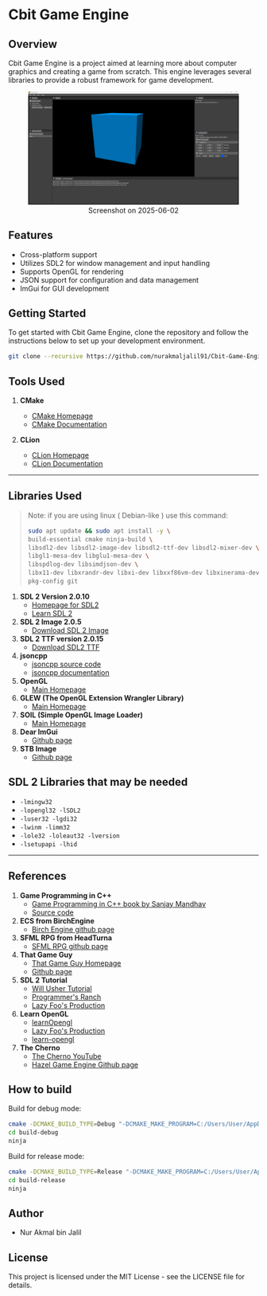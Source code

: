 # Cbit Game Engine

## Overview
Cbit Game Engine is a project aimed at learning more about computer graphics and creating a game from scratch. This engine leverages several libraries to provide a robust framework for game development.

<figure>
  <img
  src="docs/images/Screenshot 2025-06-02 001432.png"
  alt="Screenshot of Cbit Game Engine">
  <figcaption style="text-align: center">Screenshot on 2025-06-02</figcaption>
</figure>

## Features
- Cross-platform support
- Utilizes SDL2 for window management and input handling
- Supports OpenGL for rendering
- JSON support for configuration and data management
- ImGui for GUI development

## Getting Started

To get started with Cbit Game Engine, clone the repository and follow the instructions below to set up your development environment.

```bash
git clone --recursive https://github.com/nurakmaljalil91/Cbit-Game-Engine
````

## Tools Used

1. **CMake**
    - [CMake Homepage](https://cmake.org/)
    - [CMake Documentation](https://cmake.org/documentation/)

2. **CLion**
    - [CLion Homepage](https://www.jetbrains.com/clion/)
    - [CLion Documentation](https://www.jetbrains.com/help/clion/quick-start-guide.html)

---

## Libraries Used
> Note: if you are using linux ( Debian-like ) use this command:
> ``` bash
> sudo apt update && sudo apt install -y \
> build-essential cmake ninja-build \
> libsdl2-dev libsdl2-image-dev libsdl2-ttf-dev libsdl2-mixer-dev \
> libgl1-mesa-dev libglu1-mesa-dev \
> libspdlog-dev libsimdjson-dev \
> libx11-dev libxrandr-dev libxi-dev libxxf86vm-dev libxinerama-dev libxcursor-dev \
> pkg-config git
> ```

1. **SDL 2 Version 2.0.10**
    - [Homepage for SDL2](https://www.libsdl.org/index.php)
    - [Learn SDL 2](http://wiki.libsdl.org/FrontPage)
2. **SDL 2 Image 2.0.5**
    - [Download SDL 2 Image](https://www.libsdl.org/projects/SDL_image/)
3. **SDL 2 TTF version 2.0.15**
    - [Download SDL2 TTF](https://www.libsdl.org/projects/SDL_ttf/)
4. **jsoncpp**
    - [jsoncpp source code](https://github.com/open-source-parsers/jsoncpp)
    - [jsoncpp documentation](http://open-source-parsers.github.io/jsoncpp-docs/doxygen/index.html)
5. **OpenGL**
    - [Main Homepage](https://www.opengl.org/)
6. **GLEW (The OpenGL Extension Wrangler Library)**
    - [Main Homepage](http://glew.sourceforge.net/)
7. **SOIL (Simple OpenGL Image Loader)**
    - [Main Homepage](https://www.lonesock.net/soil.html)
8. **Dear ImGui**
    - [Github page](https://github.com/ocornut/imgui)
9. **STB Image**
    - [Github page](https://github.com/nothings/stb)

## SDL 2 Libraries that may be needed
- `-lmingw32`
- `-lopengl32 -lSDL2`
- `-luser32 -lgdi32`
- `-lwinm -limm32`
- `-lole32 -loleaut32 -lversion`
- `-lsetupapi -lhid`

---

## References
1. **Game Programming in C++**
    - [Game Programming in C++ book by Sanjay Mandhav](https://www.amazon.com/Game-Programming-Creating-Games-Design/dp/0134597206)
    - [Source code](https://github.com/gameprogcpp/code)
2. **ECS from BirchEngine**
    - [Birch Engine github page](https://github.com/carlbirch/BirchEngine/)
3. **SFML RPG from HeadTurna**
    - [SFML RPG github page](https://github.com/Headturna/SFML_RPG)
4. **That Game Guy**
    - [That Game Guy Homepage](http://thatgamesguy.co.uk/game-engine-dev/)
    - [Github page](https://github.com/thatgamesguy/that_game_engine)
5. **SDL 2 Tutorial**
    - [Will Usher Tutorial](https://www.willusher.io/pages/sdl2/)
    - [Programmer's Ranch](http://www.programmersranch.com/p/sdl2-tutorials.html)
    - [Lazy Foo's Production](https://lazyfoo.net/tutorials/SDL/01_hello_SDL/index.php)
6. **Learn OpenGL**
    - [learnOpengl](https://learnopengl.com/)
    - [Lazy Foo's Production](http://lazyfoo.net/tutorials/OpenGL/index.php)
    - [learn-opengl](http://www.opengl-tutorial.org/)
7. **The Cherno**
    - [The Cherno YouTube](https://www.youtube.com/@TheCherno)
    - [Hazel Game Engine Github page](https://github.com/TheCherno/Hazel)

## How to build

Build for debug mode:

```bash
cmake -DCMAKE_BUILD_TYPE=Debug "-DCMAKE_MAKE_PROGRAM=C:/Users/User/AppData/Local/Programs/CLion Nova/bin/ninja/win/x64/ninja.exe" -G Ninja -S C:\Users\User\Developments\Cbit-Game-Engine -B build-debug
cd build-debug
ninja
```

Build for release mode:

```bash
cmake -DCMAKE_BUILD_TYPE=Release "-DCMAKE_MAKE_PROGRAM=C:/Users/User/AppData/Local/Programs/CLion Nova/bin/ninja/win/x64/ninja.exe" DENABLE_EDITOR:BOOL=OFF -G Ninja -S C:\Users\User\Developments\Cbit-Game-Engine -B build-release
cd build-release
ninja
```
## Author
- Nur Akmal bin Jalil

## License
This project is licensed under the MIT License - see the LICENSE file for details.
